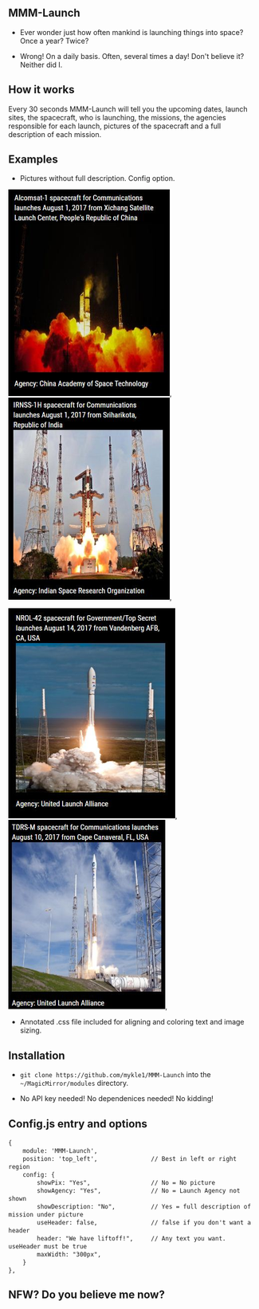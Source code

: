 ## MMM-Launch

* Ever wonder just how often mankind is launching things into space? Once a year? Twice?

* Wrong! On a daily basis. Often, several times a day! Don't believe it? Neither did I. 

## How it works

Every 30 seconds MMM-Launch will tell you the upcoming dates, launch sites, 
the spacecraft, who is launching, the missions, the agencies responsible for 
each launch, pictures of the spacecraft and a full description of each mission.  

## Examples

* Pictures without full description. Config option.

![](pix/1.JPG), ![](pix/2.JPG),

![](pix/4.JPG), ![](pix/3.JPG),

* Annotated .css file included for aligning and coloring text and image sizing.

## Installation

* `git clone https://github.com/mykle1/MMM-Launch` into the `~/MagicMirror/modules` directory.

* No API key needed! No dependenices needed! No kidding!


## Config.js entry and options

    {
        module: 'MMM-Launch',
        position: 'top_left',               // Best in left or right region
        config: {
			showPix: "Yes",                 // No = No picture
			showAgency: "Yes",              // No = Launch Agency not shown
			showDescription: "No",          // Yes = full description of mission under picture
			useHeader: false,               // false if you don't want a header
			header: "We have liftoff!",     // Any text you want. useHeader must be true
			maxWidth: "300px",
        }
    },
	
## NFW? Do you believe me now?
